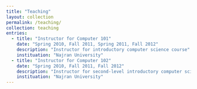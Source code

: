 ```yaml
---
title: "Teaching"
layout: collection
permalink: /teaching/
collection: teaching
entries:
  - title: "Instructor for Computer 101"
    date: "Spring 2010, Fall 2011, Spring 2011, Fall 2012"
    description: "Instructor for introductory computer science course"
    instituation: "Najran University"
  - title: "Instructor for Computer 102"
    date: "Spring 2010, Fall 2011, Fall 2012"
    description: "Instructor for second-level introductory computer science course"
    instituation: "Najran University"
---
```


